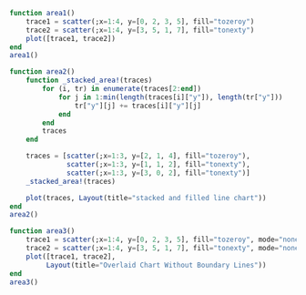 ```julia
function area1()
    trace1 = scatter(;x=1:4, y=[0, 2, 3, 5], fill="tozeroy")
    trace2 = scatter(;x=1:4, y=[3, 5, 1, 7], fill="tonexty")
    plot([trace1, trace2])
end
area1()
```


<div id="fb764b71-279b-491b-9f5a-566cfaad4023"></div>

<script>
   thediv = document.getElementById('fb764b71-279b-491b-9f5a-566cfaad4023');
var data = [{"type":"scatter","y":[0,2,3,5],"x":[1,2,3,4],"fill":"tozeroy"},{"type":"scatter","y":[3,5,1,7],"x":[1,2,3,4],"fill":"tonexty"}]
var layout = {"margin":{"r":50,"l":50,"b":50,"t":60}}

Plotly.plot(thediv, data,  layout, {showLink: false});

 </script>



```julia
function area2()
    function _stacked_area!(traces)
        for (i, tr) in enumerate(traces[2:end])
            for j in 1:min(length(traces[i]["y"]), length(tr["y"]))
                tr["y"][j] += traces[i]["y"][j]
            end
        end
        traces
    end

    traces = [scatter(;x=1:3, y=[2, 1, 4], fill="tozeroy"),
              scatter(;x=1:3, y=[1, 1, 2], fill="tonexty"),
              scatter(;x=1:3, y=[3, 0, 2], fill="tonexty")]
    _stacked_area!(traces)

    plot(traces, Layout(title="stacked and filled line chart"))
end
area2()
```


<div id="7acae847-5fac-4e0b-936b-d37b7de212b5"></div>

<script>
   thediv = document.getElementById('7acae847-5fac-4e0b-936b-d37b7de212b5');
var data = [{"type":"scatter","y":[2,1,4],"x":[1,2,3],"fill":"tozeroy"},{"type":"scatter","y":[3,2,6],"x":[1,2,3],"fill":"tonexty"},{"type":"scatter","y":[6,2,8],"x":[1,2,3],"fill":"tonexty"}]
var layout = {"title":"stacked and filled line chart","margin":{"r":50,"l":50,"b":50,"t":60}}

Plotly.plot(thediv, data,  layout, {showLink: false});

 </script>



```julia
function area3()
    trace1 = scatter(;x=1:4, y=[0, 2, 3, 5], fill="tozeroy", mode="none")
    trace2 = scatter(;x=1:4, y=[3, 5, 1, 7], fill="tonexty", mode="none")
    plot([trace1, trace2],
         Layout(title="Overlaid Chart Without Boundary Lines"))
end
area3()
```


<div id="b999cd03-b6f2-4e62-8720-892cde2fc954"></div>

<script>
   thediv = document.getElementById('b999cd03-b6f2-4e62-8720-892cde2fc954');
var data = [{"type":"scatter","y":[0,2,3,5],"x":[1,2,3,4],"fill":"tozeroy","mode":"none"},{"type":"scatter","y":[3,5,1,7],"x":[1,2,3,4],"fill":"tonexty","mode":"none"}]
var layout = {"title":"Overlaid Chart Without Boundary Lines","margin":{"r":50,"l":50,"b":50,"t":60}}

Plotly.plot(thediv, data,  layout, {showLink: false});

 </script>



